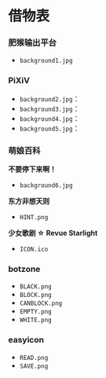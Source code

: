# 借物表

### 肥猴输出平台

- `background1.jpg`

### PiXiV

- `background2.jpg`：
- `background3.jpg`：
- `background4.jpg`：
- `background5.jpg`：

### 萌娘百科

**不要停下来啊！**

- `background6.jpg`

**东方非想天则**

- `HINT.png`

**少女歌剧 ☆ Revue Starlight**

- `ICON.ico`

### botzone

- `BLACK.png`
- `BLOCK.png`
- `CANBLOCK.png`
- `EMPTY.png`
- `WHITE.png`

### easyicon

- `READ.png`
- `SAVE.png`